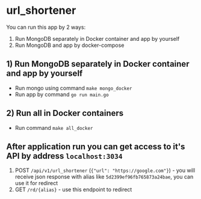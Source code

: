 # url_shortener

You can run this app by 2 ways:
  1) Run MongoDB separately in Docker container and app by yourself
  2) Run MongoDB and app by docker-compose
 
## 1) Run MongoDB separately in Docker container and app by yourself
  * Run mongo using command `make mongo_docker`
  * Run app by command `go run main.go`
    
## 2) Run all in Docker containers
   * Run command `make all_docker`
   
## After application run you can get access to it's API by address `localhost:3034`
   1) POST `/api/v1/url_shortener` (`{"url": "https://google.com"}`) - you will receive json response with alias like `5d2399ef96fb765873a24bae`, you can use it for redirect
   2) GET `/rd/{alias}` - use this endpoint to redirect 
